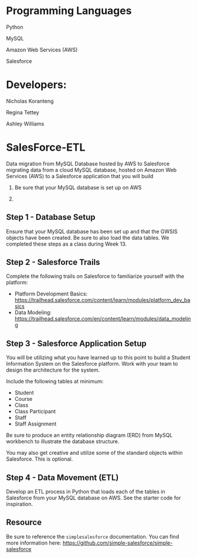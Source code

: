 
# Programming Languages
Python

MySQL 

Amazon Web Services (AWS)

Salesforce


# Developers:
Nicholas Koranteng

Regina Tettey

Ashley Williams

# SalesForce-ETL
Data migration from MySQL Database hosted by AWS to Salesforce
migrating data from a cloud MySQL database, hosted on Amazon Web Services (AWS) to a Salesforce application that you will build
1. Be sure that your MySQL database is set up on AWS

2.
## Step 1 - Database Setup

Ensure that your MySQL database has been set up and that the GWSIS objects have been created. Be sure to also load the data tables. We completed these steps as a class during Week 13.

## Step 2 - Salesforce Trails

Complete the following trails on Salesforce to familiarize yourself with the platform:
* Platform Development Basics: https://trailhead.salesforce.com/content/learn/modules/platform_dev_basics
* Data Modeling: https://trailhead.salesforce.com/en/content/learn/modules/data_modeling

## Step 3 - Salesforce Application Setup

You will be utilizing what you have learned up to this point to build a Student Information System on the Salesforce platform. Work with your team to design the architecture for the system.

Include the following tables at minimum:
* Student
* Course
* Class
* Class Participant
* Staff
* Staff Assignment

Be sure to produce an entity relationship diagram (ERD) from MySQL workbench to illustrate the database structure.

You may also get creative and utilize some of the standard objects within Salesforce. This is optional.

## Step 4 - Data Movement (ETL)

Develop an ETL process in Python that loads each of the tables in Salesforce from your MySQL database on AWS. See the starter code for inspiration.

## Resource

Be sure to reference the `simplesalesforce` documentation. You can find more information here: https://github.com/simple-salesforce/simple-salesforce
